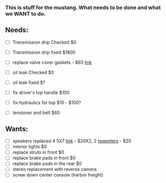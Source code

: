 ### This is stuff for the mustang. What needs to be done and what we WANT to do.


## Needs:

- [ ] Transmission drip Checked $0
- [ ] Transmission drip fixed $1800
- [ ] replace valve cover gaskets - $65 [link](https://www.youtube.com/watch?v=J4GWEaWNNv8)
- [ ] oil leak Checked $0
- [ ] oil leak fixed $?
- [ ] fix driver's top handle $100
- [ ] fix hydraulics for top $10 - $100?
- [ ] tensioner and belt $60



## Wants:
- [ ] speakers replaced 4 5X7 [link](http://www.amazon.com/Three-Way-Car-Speaker-Pair/dp/B00HVOGKPM/ref=cm_cr_arp_d_product_top?ie=UTF8) - $20X2, 2 [tweeeters](http://www.amazon.com/Power-Acoustik-200-Watt-3-Way-Tweeters/dp/B0009GBRS4/ref=sr_1_1?s=automotive&ie=UTF8&qid=1461249717&sr=1-1&keywords=tweeters) - $20
- [ ] interior lights $0
- [ ] replace struts in front $0
- [ ] replace brake pads in front $0
- [ ] replace brake pads in the rear $0
- [ ] stereo replacement with reverse camera
- [ ] screw down center console (harbor freight)
